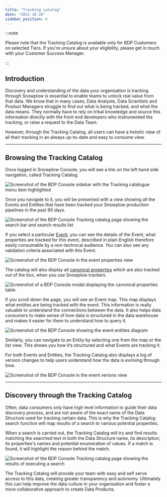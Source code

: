 ```yaml
---
title: "Tracking catalog"
date: "2022-10-26"
sidebar_position: 0
---
```


:::note

 Please note that the Tracking Catalog is available only for BDP Customers on selected Tiers. If you're unsure about your eligibility, please get in touch with your Customer Success Manager.

:::

## Introduction

Discovery and understanding of the data your organisation is tracking through Snowplow is essential to enable teams to unlock real value from that data.
We know that in many cases, Data Analysts, Data Scientists and Product Managers struggle to find out what is being tracked, and what the data means. They normally have to rely on tribal knowledge and source this information directly with the front end developers who instrumented the tracking, or raise a request to the Data Team.

However, through the Tracking Catalog, all users can have a holistic view of all their tracking in an always up-to-date and easy to consume view.

* * *

## Browsing the Tracking Catalog

Once logged in Snowplow Console, you will see a link on the left hand side navigation, called Tracking Catalog. 

![Screenshot of the BDP Console sidebar with the Tracking catalogue menu item highlighted](images/Tracking-Catalog-Nav.png)

Once you navigate to it, you will be presented with a view showing all the Events and Entities that have been tracked your Snowplow production pipelines in the past 90 days.

![Screenshot of the BDP Console Tracking catalog page showing the search bar and search results list](images/TC-Landing-page.png)

If you select a particular [Event](/docs/understanding-tracking-design/understanding-events-entities/index.md), you can see the details of the Event, what properties are tracked for this event, described in plain English therefore easily consumable by a non-technical audience. You can also see any validation criteria associated with this Event.

![Screenshot of the BDP Console in the event properties view](images/event-details.png)

The catalog will also display all [canonical properties](/docs/understanding-your-pipeline/canonical-event/#understanding-the-individual-fields) which are also tracked out of the box, when you use Snowplow trackers.

![Screenshot of a BDP Console modal displaying the canonical properties table](images/canonical-properties.png)

If you scroll down the page, you will see an Event map. 
This map displays what entities are being tracked with the event. This information is really valuable to understand the connections between the data.
It also helps data consumers to make sense of how data is structured in the data warehouse and makes it easier for them to understand how to query it.

![Screenshot of the BDP Console showing the event entities diagram](images/event-map.png)

Similarly, you can navigate to an Entity by selecting one from the map or the list view. This shows you how it’s structured and what Events are tracking it.

For both Events and Entities, the Tracking Catalog also displays a log of version changes to help users understand how the data is evolving through time.

![Screenshot of the BDP Console in the event verions view](images/versions.png)

* * *

## Discovery through the Tracking Catalog

Often, data consumers only have high level information to guide their data discovery process, and are not aware of the exact name of the Data Structure used for tracking certain data.
This is why the Tracking Catalog search function will map results of a search to various potential properties. 

When a search is carried out, the Tracking Catalog will try and find results matching the searched text in both the Data Structure name, its description, its properties's names and potential enumeration of values.
If a match is found, it will highlight the reason behind the match.

![Screenshot of the BDP Console Tracking catalog page showing the results of executing a search](images/search.png)

The Tracking Catalog will provide your team with easy and self serve access to this data, creating greater transparency and autonomy. 
Ultimately this can help improve the data culture in your organisation and foster a more collaborative approach to create Data Products.



